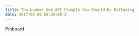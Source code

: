 ```yaml
---
title: The Number One API Example You Should Be Following
date: 2017-06-05 00:35:00 Z
---
```


Pinboard